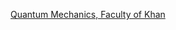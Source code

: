 [Quantum Mechanics, Faculty of Khan](https://www.youtube.com/watch?v=kUm4q0UIpio&list=PLdgVBOaXkb9AtG88OsK_c8FDEBDLCC6_9)